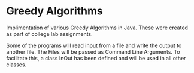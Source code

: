 # Greedy Algorithms
Implimentation of various Greedy Algorithms in Java. These were created as part of college lab assignments.

Some of the programs will read input from a file and write the output to another file. The Files will be passed as Command Line Arguments. To facilitate this, a class InOut has been defined and will be used in all other classes.
 